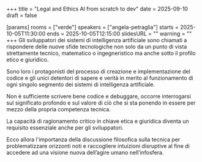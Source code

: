 +++
title = "Legal and Ethics AI from scratch to dev"
date = 2025-09-10
draft = false

[params]
rooms = ["verde"]
speakers = ["angela-petraglia"]
starts = 2025-10-05T11:30:00
ends = 2025-10-05T12:15:00
slidesURL = ""
warning = ""
+++
Gli sviluppatori dei sistemi di intelligenza artificiale sono chiamati a rispondere delle nuove sfide tecnologiche non solo da un punto di vista strettamente tecnico, matematico o ingegneristico ma anche sotto il profilo etico e giuridico.

Sono loro i protagonisti del processo di creazione e implementazione del codice e gli unici detentori di sapere e verità in merito al funzionamento di ogni singolo segmento dei sistemi di intelligenza artificiale.

Non è sufficiente scrivere bene codice e debuggare, occorre interrogarsi sul significato profondo e sul valore di ciò che si sta ponendo in essere per mezzo della propria competenza tecnica.

La capacità di ragionamento critico in chiave etica e giuridica diventa un requisito essenziale anche per gli sviluppatori.

Ecco allora l'importanza della discussione filosofica sulla tecnica per problematizzare orizzonti noti e raccogliere intuizioni disruptive al fine di accedere ad una visione nuova dell’agire umano nell’infosfera.
